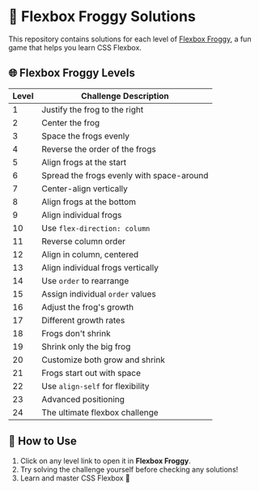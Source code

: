 # 🐸 Flexbox Froggy Solutions

This repository contains solutions for each level of [Flexbox Froggy](https://flexboxfroggy.com/), a fun game that helps you learn CSS Flexbox.

## 🌐 Flexbox Froggy Levels

| Level | Challenge Description |
|--------|----------------------|
| 1  | Justify the frog to the right |
| 2  | Center the frog |
| 3  | Space the frogs evenly |
| 4  | Reverse the order of the frogs |
| 5  | Align frogs at the start |
| 6  | Spread the frogs evenly with space-around |
| 7  | Center-align vertically |
| 8  | Align frogs at the bottom |
| 9  | Align individual frogs |
| 10 | Use `flex-direction: column` |
| 11 | Reverse column order |
| 12 | Align in column, centered |
| 13 | Align individual frogs vertically |
| 14 | Use `order` to rearrange |
| 15 | Assign individual `order` values |
| 16 | Adjust the frog's growth |
| 17 | Different growth rates |
| 18 | Frogs don't shrink |
| 19 | Shrink only the big frog |
| 20 | Customize both grow and shrink |
| 21 | Frogs start out with space |
| 22 | Use `align-self` for flexibility |
| 23 | Advanced positioning |
| 24 | The ultimate flexbox challenge |

## 📌 How to Use

1. Click on any level link to open it in **Flexbox Froggy**.
2. Try solving the challenge yourself before checking any solutions!
3. Learn and master CSS Flexbox 🚀
